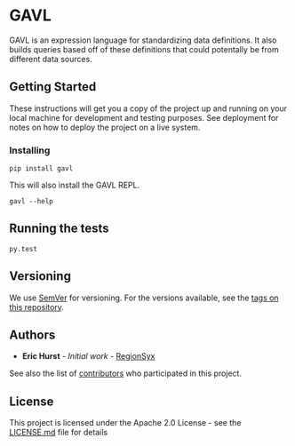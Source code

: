 # GAVL

GAVL is an expression language for standardizing data definitions. It also
builds queries based off of these definitions that could potentally be from
different data sources.

## Getting Started

These instructions will get you a copy of the project up and running on your local machine for development and testing purposes. See deployment for notes on how to deploy the project on a live system.

### Installing

```
pip install gavl
```

This will also install the GAVL REPL.

```
gavl --help
```

## Running the tests

```
py.test
```

## Versioning

We use [SemVer](http://semver.org/) for versioning. For the versions available, see the [tags on this repository](https://github.com/enderlabs/gavl/tags).

## Authors

* **Eric Hurst** - *Initial work* - [RegionSyx](https://github.com/RegionSyx)

See also the list of [contributors](https://github.com/enderlabs/gavl/contributors) who participated in this project.

## License

This project is licensed under the Apache 2.0 License - see the [LICENSE.md](LICENSE.md) file for details
